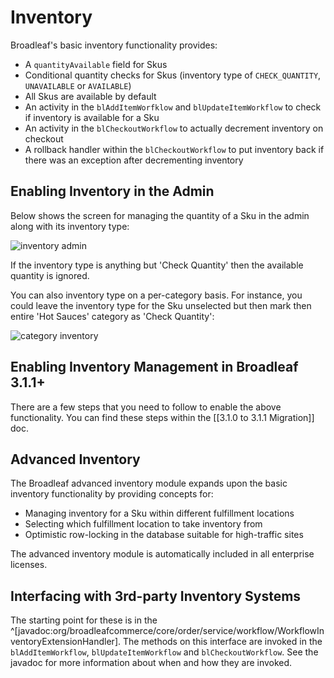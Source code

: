 # Inventory

Broadleaf's basic inventory functionality provides:

- A `quantityAvailable` field for Skus
- Conditional quantity checks for Skus (inventory type of `CHECK_QUANTITY`, `UNAVAILABLE` or `AVAILABLE`)
- All Skus are available by default
- An activity in the `blAddItemWorfklow` and `blUpdateItemWorkflow` to check if inventory is available for a Sku
- An activity in the `blCheckoutWorkflow` to actually decrement inventory on checkout
- A rollback handler within the `blCheckoutWorkflow` to put inventory back if there was an exception after decrementing inventory

## Enabling Inventory in the Admin

Below shows the screen for managing the quantity of a Sku in the admin along with its inventory type:

![inventory admin](admin-inventory.png)

If the inventory type is anything but 'Check Quantity' then the available quantity is ignored.

You can also inventory type on a per-category basis. For instance, you could leave the inventory type for the Sku unselected but then mark then entire 'Hot Sauces' category as 'Check Quantity':

![category inventory](admin-category-inventory.png)

## Enabling Inventory Management in Broadleaf 3.1.1+

There are a few steps that you need to follow to enable the above functionality. You can find these steps within the [[3.1.0 to 3.1.1 Migration]] doc.

## Advanced Inventory

The Broadleaf advanced inventory module expands upon the basic inventory functionality by providing concepts for:

- Managing inventory for a Sku within different fulfillment locations
- Selecting which fulfillment location to take inventory from
- Optimistic row-locking in the database suitable for high-traffic sites

The advanced inventory module is automatically included in all enterprise licenses.

## Interfacing with 3rd-party Inventory Systems

The starting point for these is in the ^[javadoc:org/broadleafcommerce/core/order/service/workflow/WorkflowInventoryExtensionHandler]. The methods on this interface are invoked in the `blAddItemWorkflow`, `blUpdateItemWorkflow` and `blCheckoutWorkflow`. See the javadoc for more information about when and how they are invoked.
